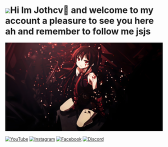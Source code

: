 # <img src="https://media.tenor.com/hXu0243GeQgAAAAi/shigure-ui-dance.gif" width="90"/>Hi Im Jothcv👋 and welcome to my account a pleasure to see you here ah and remember to follow me jsjs 
![Baner de Jothcv](imfs.jpg)

[![YouTube](https://img.shields.io/badge/YouTube-%23FF0000.svg?style=for-the-badge&logo=YouTube&logoColor=white)](https://www.youtube.com/@EndpointMeh)
[![Instagram](https://img.shields.io/badge/Instagram-%23E4405F.svg?style=for-the-badge&logo=Instagram&logoColor=white)](https://www.instagram.com/jhonattants/)
[![Facebook](https://img.shields.io/badge/Facebook-%231877F2.svg?style=for-the-badge&logo=Facebook&logoColor=white)](https://www.facebook.com/condorcoders/)
[![Discord](https://img.shields.io/badge/Discord-%235865F2.svg?style=for-the-badge&logo=discord&logoColor=white)](https://discord.gg/gaWEh7SH)
